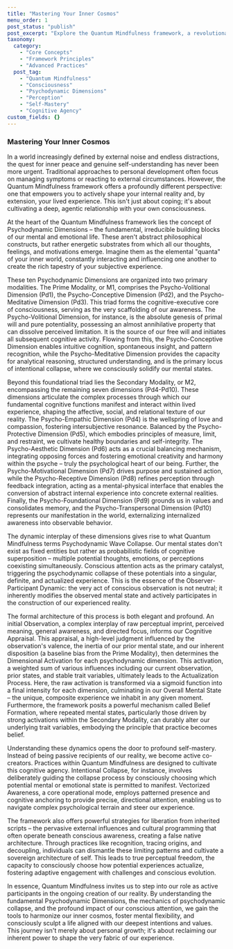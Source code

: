 ```yaml
---
title: "Mastering Your Inner Cosmos"
menu_order: 1
post_status: "publish"
post_excerpt: "Explore the Quantum Mindfulness framework, a revolutionary approach to understanding consciousness. Learn how Psychodynamic Dimensions shape your reality and discover practices for cultivating profound inner mastery and perceptual freedom by engaging with your internal experience."
taxonomy:
  category:
    - "Core Concepts"
    - "Framework Principles"
    - "Advanced Practices"
  post_tag:
    - "Quantum Mindfulness"
    - "Consciousness"
    - "Psychodynamic Dimensions"
    - "Perception"
    - "Self-Mastery"
    - "Cognitive Agency"
custom_fields: {}
---
```


### Mastering Your Inner Cosmos

In a world increasingly defined by external noise and endless distractions, the quest for inner peace and genuine self-understanding has never been more urgent. Traditional approaches to personal development often focus on managing symptoms or reacting to external circumstances. However, the Quantum Mindfulness framework offers a profoundly different perspective: one that empowers you to actively shape your internal reality and, by extension, your lived experience. This isn't just about coping; it's about cultivating a deep, agentic relationship with your own consciousness.

At the heart of the Quantum Mindfulness framework lies the concept of Psychodynamic Dimensions – the fundamental, irreducible building blocks of our mental and emotional life. These aren't abstract philosophical constructs, but rather energetic substrates from which all our thoughts, feelings, and motivations emerge. Imagine them as the elemental "quanta" of your inner world, constantly interacting and influencing one another to create the rich tapestry of your subjective experience.

These ten Psychodynamic Dimensions are organized into two primary modalities. The Prime Modality, or M1, comprises the Psycho-Volitional Dimension (Pd1), the Psycho-Conceptive Dimension (Pd2), and the Psycho-Meditative Dimension (Pd3). This triad forms the cognitive-executive core of consciousness, serving as the very scaffolding of our awareness. The Psycho-Volitional Dimension, for instance, is the absolute genesis of primal will and pure potentiality, possessing an almost annihilative property that can dissolve perceived limitation. It is the source of our free will and initiates all subsequent cognitive activity. Flowing from this, the Psycho-Conceptive Dimension enables intuitive cognition, spontaneous insight, and pattern recognition, while the Psycho-Meditative Dimension provides the capacity for analytical reasoning, structured understanding, and is the primary locus of intentional collapse, where we consciously solidify our mental states.

Beyond this foundational triad lies the Secondary Modality, or M2, encompassing the remaining seven dimensions (Pd4-Pd10). These dimensions articulate the complex processes through which our fundamental cognitive functions manifest and interact within lived experience, shaping the affective, social, and relational texture of our reality. The Psycho-Empathic Dimension (Pd4) is the wellspring of love and compassion, fostering intersubjective resonance. Balanced by the Psycho-Protective Dimension (Pd5), which embodies principles of measure, limit, and restraint, we cultivate healthy boundaries and self-integrity. The Psycho-Aesthetic Dimension (Pd6) acts as a crucial balancing mechanism, integrating opposing forces and fostering emotional creativity and harmony within the psyche – truly the psychological heart of our being. Further, the Psycho-Motivational Dimension (Pd7) drives purpose and sustained action, while the Psycho-Receptive Dimension (Pd8) refines perception through feedback integration, acting as a mental-physical interface that enables the conversion of abstract internal experience into concrete external realities. Finally, the Psycho-Foundational Dimension (Pd9) grounds us in values and consolidates memory, and the Psycho-Transpersonal Dimension (Pd10) represents our manifestation in the world, externalizing internalized awareness into observable behavior.

The dynamic interplay of these dimensions gives rise to what Quantum Mindfulness terms Psychodynamic Wave Collapse. Our mental states don't exist as fixed entities but rather as probabilistic fields of cognitive superposition – multiple potential thoughts, emotions, or perceptions coexisting simultaneously. Conscious attention acts as the primary catalyst, triggering the psychodynamic collapse of these potentials into a singular, definite, and actualized experience. This is the essence of the Observer-Participant Dynamic: the very act of conscious observation is not neutral; it inherently modifies the observed mental state and actively participates in the construction of our experienced reality.

The formal architecture of this process is both elegant and profound. An initial Observation, a complex interplay of raw perceptual imprint, perceived meaning, general awareness, and directed focus, informs our Cognitive Appraisal. This appraisal, a high-level judgment influenced by the observation's valence, the inertia of our prior mental state, and our inherent disposition (a baseline bias from the Prime Modality), then determines the Dimensional Activation for each psychodynamic dimension. This activation, a weighted sum of various influences including our current observation, prior states, and stable trait variables, ultimately leads to the Actualization Process. Here, the raw activation is transformed via a sigmoid function into a final intensity for each dimension, culminating in our Overall Mental State – the unique, composite experience we inhabit in any given moment. Furthermore, the framework posits a powerful mechanism called Belief Formation, where repeated mental states, particularly those driven by strong activations within the Secondary Modality, can durably alter our underlying trait variables, embodying the principle that practice becomes belief.

Understanding these dynamics opens the door to profound self-mastery. Instead of being passive recipients of our reality, we become active co-creators. Practices within Quantum Mindfulness are designed to cultivate this cognitive agency. Intentional Collapse, for instance, involves deliberately guiding the collapse process by consciously choosing which potential mental or emotional state is permitted to manifest. Vectorized Awareness, a core operational mode, employs patterned presence and cognitive anchoring to provide precise, directional attention, enabling us to navigate complex psychological terrain and steer our experience.

The framework also offers powerful strategies for liberation from inherited scripts – the pervasive external influences and cultural programming that often operate beneath conscious awareness, creating a false native architecture. Through practices like recognition, tracing origins, and decoupling, individuals can dismantle these limiting patterns and cultivate a sovereign architecture of self. This leads to true perceptual freedom, the capacity to consciously choose how potential experiences actualize, fostering adaptive engagement with challenges and conscious evolution.

In essence, Quantum Mindfulness invites us to step into our role as active participants in the ongoing creation of our reality. By understanding the fundamental Psychodynamic Dimensions, the mechanics of psychodynamic collapse, and the profound impact of our conscious attention, we gain the tools to harmonize our inner cosmos, foster mental flexibility, and consciously sculpt a life aligned with our deepest intentions and values. This journey isn't merely about personal growth; it's about reclaiming our inherent power to shape the very fabric of our experience.